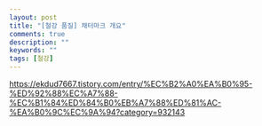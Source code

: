 ```yaml
---
layout: post
title: "[철강 품질] 채터마크 개요"
comments: true
description: ""
keywords: ""
tags: [철강]
---
```


https://ekdud7667.tistory.com/entry/%EC%B2%A0%EA%B0%95-%ED%92%88%EC%A7%88-%EC%B1%84%ED%84%B0%EB%A7%88%ED%81%AC-%EA%B0%9C%EC%9A%94?category=932143